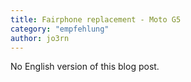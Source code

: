 ```yaml
---
title: Fairphone replacement - Moto G5
category: "empfehlung"
author: jo3rn
---
```


No English version of this blog post.
